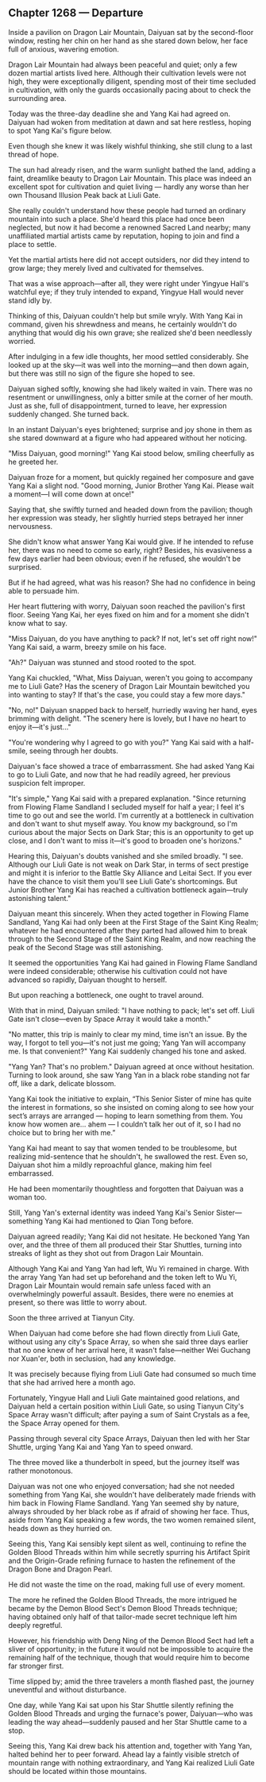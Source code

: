 ## Chapter 1268 — Departure

Inside a pavilion on Dragon Lair Mountain, Daiyuan sat by the second-floor window, resting her chin on her hand as she stared down below, her face full of anxious, wavering emotion.

Dragon Lair Mountain had always been peaceful and quiet; only a few dozen martial artists lived here. Although their cultivation levels were not high, they were exceptionally diligent, spending most of their time secluded in cultivation, with only the guards occasionally pacing about to check the surrounding area.

Today was the three-day deadline she and Yang Kai had agreed on. Daiyuan had woken from meditation at dawn and sat here restless, hoping to spot Yang Kai's figure below.

Even though she knew it was likely wishful thinking, she still clung to a last thread of hope.

The sun had already risen, and the warm sunlight bathed the land, adding a faint, dreamlike beauty to Dragon Lair Mountain. This place was indeed an excellent spot for cultivation and quiet living — hardly any worse than her own Thousand Illusion Peak back at Liuli Gate.

She really couldn't understand how these people had turned an ordinary mountain into such a place. She'd heard this place had once been neglected, but now it had become a renowned Sacred Land nearby; many unaffiliated martial artists came by reputation, hoping to join and find a place to settle.

Yet the martial artists here did not accept outsiders, nor did they intend to grow large; they merely lived and cultivated for themselves.

That was a wise approach—after all, they were right under Yingyue Hall's watchful eye; if they truly intended to expand, Yingyue Hall would never stand idly by.

Thinking of this, Daiyuan couldn't help but smile wryly. With Yang Kai in command, given his shrewdness and means, he certainly wouldn't do anything that would dig his own grave; she realized she'd been needlessly worried.

After indulging in a few idle thoughts, her mood settled considerably. She looked up at the sky—it was well into the morning—and then down again, but there was still no sign of the figure she hoped to see.

Daiyuan sighed softly, knowing she had likely waited in vain. There was no resentment or unwillingness, only a bitter smile at the corner of her mouth. Just as she, full of disappointment, turned to leave, her expression suddenly changed. She turned back.

In an instant Daiyuan's eyes brightened; surprise and joy shone in them as she stared downward at a figure who had appeared without her noticing.

"Miss Daiyuan, good morning!" Yang Kai stood below, smiling cheerfully as he greeted her.

Daiyuan froze for a moment, but quickly regained her composure and gave Yang Kai a slight nod. "Good morning, Junior Brother Yang Kai. Please wait a moment—I will come down at once!"

Saying that, she swiftly turned and headed down from the pavilion; though her expression was steady, her slightly hurried steps betrayed her inner nervousness.

She didn't know what answer Yang Kai would give. If he intended to refuse her, there was no need to come so early, right? Besides, his evasiveness a few days earlier had been obvious; even if he refused, she wouldn't be surprised.

But if he had agreed, what was his reason? She had no confidence in being able to persuade him.

Her heart fluttering with worry, Daiyuan soon reached the pavilion's first floor. Seeing Yang Kai, her eyes fixed on him and for a moment she didn't know what to say.

"Miss Daiyuan, do you have anything to pack? If not, let's set off right now!" Yang Kai said, a warm, breezy smile on his face.

"Ah?" Daiyuan was stunned and stood rooted to the spot.

Yang Kai chuckled, "What, Miss Daiyuan, weren't you going to accompany me to Liuli Gate? Has the scenery of Dragon Lair Mountain bewitched you into wanting to stay? If that's the case, you could stay a few more days."

"No, no!" Daiyuan snapped back to herself, hurriedly waving her hand, eyes brimming with delight. "The scenery here is lovely, but I have no heart to enjoy it—it's just..."

"You're wondering why I agreed to go with you?" Yang Kai said with a half-smile, seeing through her doubts.

Daiyuan's face showed a trace of embarrassment. She had asked Yang Kai to go to Liuli Gate, and now that he had readily agreed, her previous suspicion felt improper.

"It's simple," Yang Kai said with a prepared explanation. "Since returning from Flowing Flame Sandland I secluded myself for half a year; I feel it's time to go out and see the world. I'm currently at a bottleneck in cultivation and don't want to shut myself away. You know my background, so I'm curious about the major Sects on Dark Star; this is an opportunity to get up close, and I don't want to miss it—it's good to broaden one's horizons."

Hearing this, Daiyuan's doubts vanished and she smiled broadly. "I see. Although our Liuli Gate is not weak on Dark Star, in terms of sect prestige and might it is inferior to the Battle Sky Alliance and Leitai Sect. If you ever have the chance to visit them you'll see Liuli Gate's shortcomings. But Junior Brother Yang Kai has reached a cultivation bottleneck again—truly astonishing talent."

Daiyuan meant this sincerely. When they acted together in Flowing Flame Sandland, Yang Kai had only been at the First Stage of the Saint King Realm; whatever he had encountered after they parted had allowed him to break through to the Second Stage of the Saint King Realm, and now reaching the peak of the Second Stage was still astonishing.

It seemed the opportunities Yang Kai had gained in Flowing Flame Sandland were indeed considerable; otherwise his cultivation could not have advanced so rapidly, Daiyuan thought to herself.

But upon reaching a bottleneck, one ought to travel around.

With that in mind, Daiyuan smiled: "I have nothing to pack; let's set off. Liuli Gate isn't close—even by Space Array it would take a month."

"No matter, this trip is mainly to clear my mind, time isn't an issue. By the way, I forgot to tell you—it's not just me going; Yang Yan will accompany me. Is that convenient?" Yang Kai suddenly changed his tone and asked.

"Yang Yan? That's no problem." Daiyuan agreed at once without hesitation. Turning to look around, she saw Yang Yan in a black robe standing not far off, like a dark, delicate blossom.

Yang Kai took the initiative to explain, “This Senior Sister of mine has quite the interest in formations, so she insisted on coming along to see how your sect’s arrays are arranged — hoping to learn something from them. You know how women are… ahem — I couldn’t talk her out of it, so I had no choice but to bring her with me.”

Yang Kai had meant to say that women tended to be troublesome, but realizing mid-sentence that he shouldn't, he swallowed the rest. Even so, Daiyuan shot him a mildly reproachful glance, making him feel embarrassed.

He had been momentarily thoughtless and forgotten that Daiyuan was a woman too.

Still, Yang Yan's external identity was indeed Yang Kai's Senior Sister—something Yang Kai had mentioned to Qian Tong before.

Daiyuan agreed readily; Yang Kai did not hesitate. He beckoned Yang Yan over, and the three of them all produced their Star Shuttles, turning into streaks of light as they shot out from Dragon Lair Mountain.

Although Yang Kai and Yang Yan had left, Wu Yi remained in charge. With the array Yang Yan had set up beforehand and the token left to Wu Yi, Dragon Lair Mountain would remain safe unless faced with an overwhelmingly powerful assault. Besides, there were no enemies at present, so there was little to worry about.

Soon the three arrived at Tianyun City.

When Daiyuan had come before she had flown directly from Liuli Gate, without using any city's Space Array, so when she said three days earlier that no one knew of her arrival here, it wasn't false—neither Wei Guchang nor Xuan'er, both in seclusion, had any knowledge.

It was precisely because flying from Liuli Gate had consumed so much time that she had arrived here a month ago.

Fortunately, Yingyue Hall and Liuli Gate maintained good relations, and Daiyuan held a certain position within Liuli Gate, so using Tianyun City's Space Array wasn't difficult; after paying a sum of Saint Crystals as a fee, the Space Array opened for them.

Passing through several city Space Arrays, Daiyuan then led with her Star Shuttle, urging Yang Kai and Yang Yan to speed onward.

The three moved like a thunderbolt in speed, but the journey itself was rather monotonous.

Daiyuan was not one who enjoyed conversation; had she not needed something from Yang Kai, she wouldn't have deliberately made friends with him back in Flowing Flame Sandland. Yang Yan seemed shy by nature, always shrouded by her black robe as if afraid of showing her face. Thus, aside from Yang Kai speaking a few words, the two women remained silent, heads down as they hurried on.

Seeing this, Yang Kai sensibly kept silent as well, continuing to refine the Golden Blood Threads within him while secretly spurring his Artifact Spirit and the Origin-Grade refining furnace to hasten the refinement of the Dragon Bone and Dragon Pearl.

He did not waste the time on the road, making full use of every moment.

The more he refined the Golden Blood Threads, the more intrigued he became by the Demon Blood Sect's Demon Blood Threads technique; having obtained only half of that tailor-made secret technique left him deeply regretful.

However, his friendship with Deng Ning of the Demon Blood Sect had left a sliver of opportunity; in the future it would not be impossible to acquire the remaining half of the technique, though that would require him to become far stronger first.

Time slipped by; amid the three travelers a month flashed past, the journey uneventful and without disturbance.

One day, while Yang Kai sat upon his Star Shuttle silently refining the Golden Blood Threads and urging the furnace's power, Daiyuan—who was leading the way ahead—suddenly paused and her Star Shuttle came to a stop.

Seeing this, Yang Kai drew back his attention and, together with Yang Yan, halted behind her to peer forward. Ahead lay a faintly visible stretch of mountain range with nothing extraordinary, and Yang Kai realized Liuli Gate should be located within those mountains.